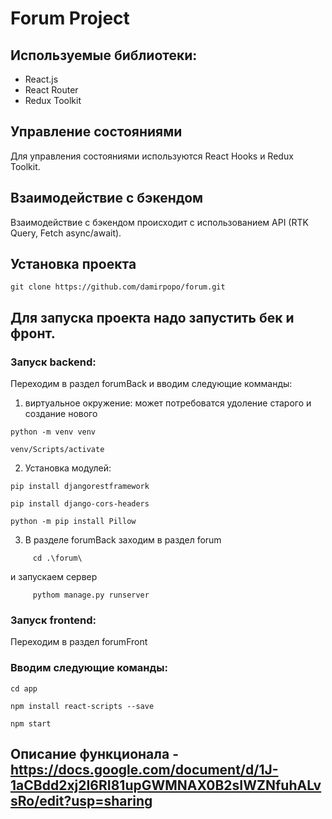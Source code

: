 # Forum Project

## Используемые библиотеки:
- React.js
- React Router
- Redux Toolkit

## Управление состояниями
Для управления состояниями используются React Hooks и Redux Toolkit.

## Взаимодействие с бэкендом
Взаимодействие с бэкендом происходит с использованием API (RTK Query, Fetch async/await).

## Установка проекта
```
git clone https://github.com/damirpopo/forum.git
```
## Для запуска проекта надо запустить бек и фронт.
### Запуск backend:
Переходим в раздел forumBack и вводим следующие комманды:
  1.	виртуальное окружение:
может потребоватся удоление старого и создание нового
```
python -m venv venv
```
```
venv/Scripts/activate   
```
  2. Установка модулей:
```
pip install djangorestframework
```
```
pip install django-cors-headers
```
```
python -m pip install Pillow
```
  3.	В разделе forumBack заходим в раздел forum
```
     cd .\forum\
```
  и запускаем сервер
```
     pythom manage.py runserver
```
### Запуск frontend:

Переходим в раздел forumFront
### Вводим следующие команды:

```
cd app
```
```
npm install react-scripts --save
```
```
npm start
```
## Описание функционала - https://docs.google.com/document/d/1J-1aCBdd2xj2I6RI81upGWMNAX0B2sIWZNfuhALvsRo/edit?usp=sharing
